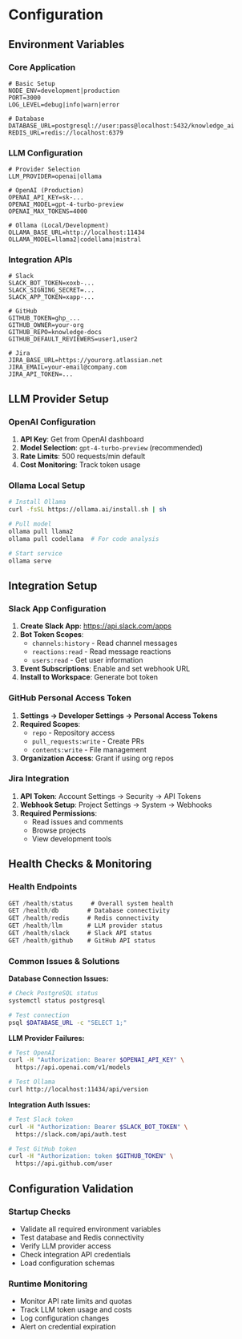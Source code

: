 # Configuration

## Environment Variables

### Core Application
```env
# Basic Setup
NODE_ENV=development|production
PORT=3000
LOG_LEVEL=debug|info|warn|error

# Database
DATABASE_URL=postgresql://user:pass@localhost:5432/knowledge_ai
REDIS_URL=redis://localhost:6379
```

### LLM Configuration
```env
# Provider Selection
LLM_PROVIDER=openai|ollama

# OpenAI (Production)
OPENAI_API_KEY=sk-...
OPENAI_MODEL=gpt-4-turbo-preview
OPENAI_MAX_TOKENS=4000

# Ollama (Local/Development)  
OLLAMA_BASE_URL=http://localhost:11434
OLLAMA_MODEL=llama2|codellama|mistral
```

### Integration APIs
```env
# Slack
SLACK_BOT_TOKEN=xoxb-...
SLACK_SIGNING_SECRET=...
SLACK_APP_TOKEN=xapp-...

# GitHub
GITHUB_TOKEN=ghp_...
GITHUB_OWNER=your-org
GITHUB_REPO=knowledge-docs
GITHUB_DEFAULT_REVIEWERS=user1,user2

# Jira
JIRA_BASE_URL=https://yourorg.atlassian.net
JIRA_EMAIL=your-email@company.com
JIRA_API_TOKEN=...
```

## LLM Provider Setup

### OpenAI Configuration
1. **API Key**: Get from OpenAI dashboard
2. **Model Selection**: `gpt-4-turbo-preview` (recommended)
3. **Rate Limits**: 500 requests/min default
4. **Cost Monitoring**: Track token usage

### Ollama Local Setup  
```bash
# Install Ollama
curl -fsSL https://ollama.ai/install.sh | sh

# Pull model
ollama pull llama2
ollama pull codellama  # For code analysis

# Start service
ollama serve
```

## Integration Setup

### Slack App Configuration
1. **Create Slack App**: https://api.slack.com/apps
2. **Bot Token Scopes**:
   - `channels:history` - Read channel messages
   - `reactions:read` - Read message reactions  
   - `users:read` - Get user information
3. **Event Subscriptions**: Enable and set webhook URL
4. **Install to Workspace**: Generate bot token

### GitHub Personal Access Token
1. **Settings → Developer Settings → Personal Access Tokens**
2. **Required Scopes**:
   - `repo` - Repository access
   - `pull_requests:write` - Create PRs
   - `contents:write` - File management
3. **Organization Access**: Grant if using org repos

### Jira Integration
1. **API Token**: Account Settings → Security → API Tokens
2. **Webhook Setup**: Project Settings → System → Webhooks
3. **Required Permissions**:
   - Read issues and comments
   - Browse projects
   - View development tools

## Health Checks & Monitoring

### Health Endpoints
```typescript
GET /health/status     # Overall system health
GET /health/db        # Database connectivity
GET /health/redis     # Redis connectivity  
GET /health/llm       # LLM provider status
GET /health/slack     # Slack API status
GET /health/github    # GitHub API status
```

### Common Issues & Solutions

**Database Connection Issues:**
```bash
# Check PostgreSQL status
systemctl status postgresql

# Test connection
psql $DATABASE_URL -c "SELECT 1;"
```

**LLM Provider Failures:**
```bash
# Test OpenAI
curl -H "Authorization: Bearer $OPENAI_API_KEY" \
  https://api.openai.com/v1/models

# Test Ollama
curl http://localhost:11434/api/version
```

**Integration Auth Issues:**
```bash
# Test Slack token
curl -H "Authorization: Bearer $SLACK_BOT_TOKEN" \
  https://slack.com/api/auth.test

# Test GitHub token  
curl -H "Authorization: token $GITHUB_TOKEN" \
  https://api.github.com/user
```

## Configuration Validation

### Startup Checks
- Validate all required environment variables
- Test database and Redis connectivity
- Verify LLM provider access
- Check integration API credentials
- Load configuration schemas

### Runtime Monitoring
- Monitor API rate limits and quotas
- Track LLM token usage and costs
- Log configuration changes
- Alert on credential expiration 